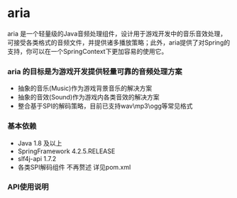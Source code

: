 # aria   
aria 是一个轻量级的Java音频处理组件，设计用于游戏开发中的音乐音效处理，可接受各类格式的音频文件，并提供诸多播放策略；此外，aria提供了对Spring的支持，你可以在一个SpringContext下更加容易的使用它。 

### aria 的目标是为游戏开发提供轻量可靠的音频处理方案
 * 抽象的音乐(Music)作为游戏背景音乐的解决方案   
 * 抽象的音效(Sound)作为游戏内各类音效的解决方案   
 * 整合基于SPI的解码策略，目前已支持wav\mp3\ogg等常见格式   
 
### 基本依赖   
 * Java 1.8 及以上
 * SpringFramework 4.2.5.RELEASE
 * slf4j-api 1.7.2
 * 各类SPI解码组件 不再赘述 详见pom.xml
 
### API使用说明   
